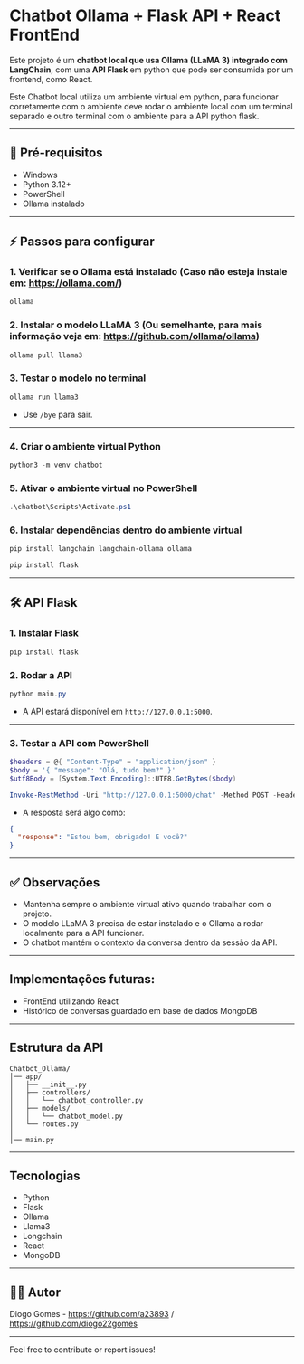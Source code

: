 # Chatbot Ollama + Flask API + React FrontEnd

Este projeto é um **chatbot local que usa Ollama (LLaMA 3) integrado com LangChain**, com uma **API Flask** em python que pode ser consumida por um frontend, como React.

Este Chatbot local utiliza um ambiente virtual em python, para funcionar corretamente com o ambiente deve rodar o ambiente local com um terminal separado e outro terminal com o ambiente para a API python flask.

---

## 🚀 Pré-requisitos

- Windows
- Python 3.12+
- PowerShell
- Ollama instalado

---

## ⚡ Passos para configurar

### 1. Verificar se o Ollama está instalado (Caso não esteja instale em: https://ollama.com/)
```powershell
ollama
```

### 2. Instalar o modelo LLaMA 3 (Ou semelhante, para mais informação veja em: https://github.com/ollama/ollama)
```powershell
ollama pull llama3
```

### 3. Testar o modelo no terminal
```powershell
ollama run llama3
```
- Use `/bye` para sair.

---

### 4. Criar o ambiente virtual Python
```powershell
python3 -m venv chatbot
```

### 5. Ativar o ambiente virtual no PowerShell
```powershell
.\chatbot\Scripts\Activate.ps1
```

### 6. Instalar dependências dentro do ambiente virtual
```powershell
pip install langchain langchain-ollama ollama

pip install flask
```

---

## 🛠 API Flask

### 1. Instalar Flask
```powershell
pip install flask
```

### 2. Rodar a API
```powershell
python main.py
```
- A API estará disponível em `http://127.0.0.1:5000`.

---

### 3. Testar a API com PowerShell
```powershell
$headers = @{ "Content-Type" = "application/json" }
$body = '{ "message": "Olá, tudo bem?" }'
$utf8Body = [System.Text.Encoding]::UTF8.GetBytes($body)

Invoke-RestMethod -Uri "http://127.0.0.1:5000/chat" -Method POST -Headers $headers -Body $utf8Body
```

- A resposta será algo como:
```json
{
  "response": "Estou bem, obrigado! E você?"
}
```

---

## ✅ Observações

- Mantenha sempre o ambiente virtual ativo quando trabalhar com o projeto.
- O modelo LLaMA 3 precisa de estar instalado e o Ollama a rodar localmente para a API funcionar.
- O chatbot mantém o contexto da conversa dentro da sessão da API.

--- 

##  Implementações futuras:

- FrontEnd utilizando React
- Histórico de conversas guardado em base de dados MongoDB

---

## Estrutura da API 

```plaintext
Chatbot_Ollama/
│── app/
│   ├── __init__.py
│   ├── controllers/
│   │   └── chatbot_controller.py
│   ├── models/
│   │   └── chatbot_model.py
│   └── routes.py
│
│── main.py
```

---

## Tecnologias

- Python
- Flask
- Ollama
- Llama3
- Longchain
- React
- MongoDB

---

## 👨‍💻 Autor

Diogo Gomes - https://github.com/a23893 / https://github.com/diogo22gomes

---

Feel free to contribute or report issues!